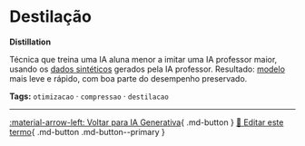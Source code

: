 # Destilação

**Distillation**

Técnica que treina uma IA aluna menor a imitar uma IA professor maior, usando os [dados sintéticos](../ia-generativa/dados-sinteticos.md) gerados pela IA professor. Resultado: [modelo](../conceitos-fundamentais/modelo.md) mais leve e rápido, com boa parte do desempenho preservado.


**Tags:** `otimizacao` · `compressao` · `destilacao`

---

[:material-arrow-left: Voltar para IA Generativa](index.md){ .md-button }
[📝 Editar este termo](https://github.com/seu-usuario/glossario-ia/edit/main/glossario.yaml){ .md-button .md-button--primary }
